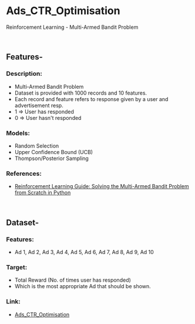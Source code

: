 # Ads_CTR_Optimisation
Reinforcement Learning - Multi-Armed Bandit Problem

<br/>

## Features-
### Description:
+ Multi-Armed Bandit Problem
+ Dataset is provided with 1000 records and 10 features.
+ Each record and feature refers to response given by a user and advertisement resp.
+ 1 => User has responded
+ 0 => User hasn't responded

### Models:
+ Random Selection
+ Upper Confidence Bound (UCB)
+ Thompson/Posterior Sampling

### References:
* [Reinforcement Learning Guide: Solving the Multi-Armed Bandit Problem from Scratch in Python](https://www.analyticsvidhya.com/blog/2018/09/reinforcement-multi-armed-bandit-scratch-python/)

<br/>

## Dataset-
### Features:
+ Ad 1, Ad 2, Ad 3, Ad 4, Ad 5, Ad 6, Ad 7, Ad 8, Ad 9, Ad 10

### Target:
+ Total Reward (No. of times user has responded)
+ Which is the most appropriate Ad that should be shown.

### Link:
+ [Ads_CTR_Optimisation](https://www.kaggle.com/akram24/ads-ctr-optimisation)
